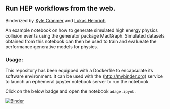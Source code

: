 ## Run HEP workflows from the web.


Binderized by [Kyle Cranmer](https://github.com/cranmer) and [Lukas Heinrich](https://github.com/lukasheinrich)

An example notebook on how to generate simulated high energy physics collision events using the generator package MadGraph. Simulated datasets obtained from this notebook can then be used to train and evalueate the performance generative models for physics.

### Usage:

This repository has been equipped with a Dockerfile to encapsulate its software environment. It can be used with the (http://mybinder.org) service to launch an ephemeral jupyter notebook server to run the notebook.

Click on the below badge and open the notebook `adage.ipynb`.

[![Binder](http://mybinder.org/badge.svg)](http://mybinder.org/repo/lukasheinrich/weinberg-test)


